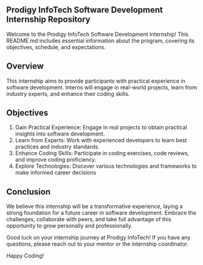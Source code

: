 
## Prodigy InfoTech Software Development Internship Repository
Welcome to the Prodigy InfoTech Software Development Internship! This README.md includes essential information about the program, covering its objectives, schedule, and expectations.
## Overview
This internship aims to provide participants with practical experience in software development. Interns will engage in real-world projects, learn from industry experts, and enhance their coding skills.
## Objectives
1. Gain Practical Experience: Engage in real projects to obtain practical insights into software development.
2. Learn from Experts: Work with experienced developers to learn best practices and industry standards.
3. Enhance Coding Skills: Participate in coding exercises, code reviews, and improve coding proficiency.
4. Explore Technologies: Discover various technologies and frameworks to make informed career decisions
## Conclusion
We believe this internship will be a transformative experience, laying a strong foundation for a future career in software development. Embrace the challenges, collaborate with peers, and take full advantage of this opportunity to grow personally and professionally.

Good luck on your internship journey at Prodigy InfoTech! If you have any questions, please reach out to your mentor or the internship coordinator.

Happy Coding!